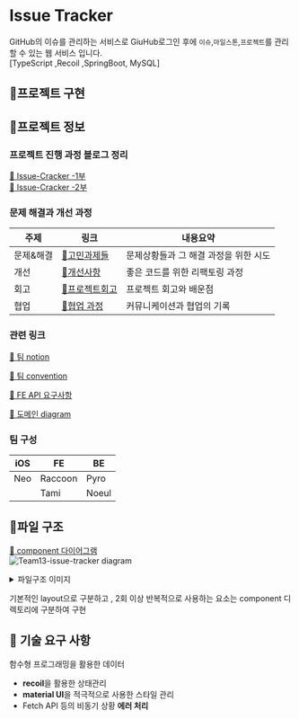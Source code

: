 # Issue Tracker 
GitHub의 이슈를 관리하는 서비스로 GiuHub로그인 후에 `이슈`,`마일스톤`,`프로젝트`를 관리할 수 있는 웹 서비스 입니다.    
[TypeScript ,Recoil ,SpringBoot, MySQL]
## 📌프로젝트 구현

## 📌프로젝트 정보
### 프로젝트 진행 과정 블로그 정리
[🔗 Issue-Cracker -1부](https://rrecoder.tistory.com/153)  
[🔗 Issue-Cracker -2부](https://rrecoder.tistory.com/154)  
### 문제 해결과 개선 과정

|주제|링크|내용요약|
|------|---|---|
|문제&해결|[🔗고민과제들](https://github.com/ink-0/issue-tracker/wiki/%EB%AC%B8%EC%A0%9C%EC%A7%81%EB%A9%B4-&-%ED%95%B4%EA%B2%B0%EA%B3%BC%EC%A0%95)|문제상황들과 그 해결 과정을 위한 시도|
|개선|[🔗개선사항](https://github.com/ink-0/issue-tracker/wiki/%EA%B0%9C%EC%84%A0%EC%82%AC%ED%95%AD)|좋은 코드를 위한 리팩토링 과정|
|회고|[🔗프로젝트회고](https://github.com/ink-0/issue-tracker/wiki/%ED%94%84%EB%A1%9C%EC%A0%9D%ED%8A%B8-%ED%9A%8C%EA%B3%A0)|프로젝트 회고와 배운점|
|협업|[🔗협업 과정](https://github.com/ink-0/issue-tracker/wiki/%ED%98%91%EC%97%85-%EB%B0%A9%EC%8B%9D%EA%B3%BC-%EA%B3%BC%EC%A0%95)|커뮤니케이션과 협업의 기록|

### 관련 링크
[🔗 팀 notion](https://www.notion.so/Taccon-s-24d13fbd0e6b4e7fbe4489b242f8147b) 

[🔗 팀 convention](https://github.com/ink-0/issue-tracker/wiki/Home-&-Rule) 

[🔗 FE API 요구사항](https://github.com/ink-0/issue-tracker/wiki/FE-API-%EA%B5%AC%EC%84%B1)  

[🔗 도메인 diagram](https://github.com/ink-0/issue-tracker/wiki/%ED%9A%8C%EC%9D%98-%EB%B0%8F-%EC%A0%95%EC%B1%85)

### 팀 구성 

|iOS|FE|BE|
|------|---|---|
|Neo|Raccoon|Pyro|
||Tami|Noeul|
  
## 📌파일 구조
[🔗 component 다이어그램](https://drive.google.com/file/d/1d5YJRCsRzQx0HZrN-AcuEdZPTpJe6vlz/view?usp=sharing)  
![Team13-issue-tracker diagram](https://user-images.githubusercontent.com/71919983/123673325-4aa77e80-d87b-11eb-9760-f447d0ba3391.png)

<details>
<summary>파일구조 이미지</summary>
<div markdown="1">
<img width="451" alt="스크린샷 2021-06-28 오후 5 59 35" src="https://user-images.githubusercontent.com/71919983/123609465-a43b8900-d83a-11eb-800a-9413b2d4062f.png">
</div>
</details>

기본적인 layout으로 구분하고 , 2회 이상 반복적으로 사용하는 요소는 component 디렉토리에 구분하여 구현

## 📌 기술 요구 사항
함수형 프로그래밍을 활용한 데이터 
- **recoil**을 활용한 상태관리
- **material UI**을 적극적으로 사용한 스타일 관리
- Fetch API 등의 비동기 상황 **에러 처리** 

